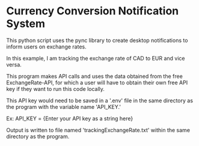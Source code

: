 # Currency Conversion Notification System

This python script uses the pync library to create desktop notifications to inform users on exchange rates. 

In this example, I am tracking the exchange rate of CAD to EUR and vice versa. 

This program makes API calls and uses the data obtained from the free ExchangeRate-API, for which a user will have to obtain their own free API key if they want to run this code locally. 

This API key would need to be saved in a '.env' file in the same directory as the program with the variable name 'API_KEY.'

Ex: API_KEY = {Enter your API key as a string here}

Output is written to file named 'trackingExchangeRate.txt' within the same directory as the program. 
